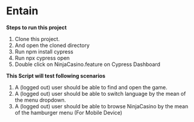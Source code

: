 # Entain

**Steps to run this project**

1) Clone this project.
2) And open the cloned directory
3) Run npm install cypress
4) Run npx cypress open
5) Double click on NinjaCasino.feature on Cypress Dashboard


**This Script will test following scenarios**

1) A (logged out) user should be able to find and open the game.
2) A (logged out) user should be able to switch language by the mean of the menu 
   dropdown.
3) A (logged out) user should be able to browse NinjaCasino by the mean of the 
    hamburger menu (For Mobile Device)
